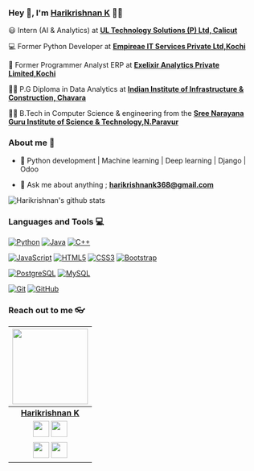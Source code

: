 
### Hey 👋, I'm [Harikrishnan K]() 👨‍💻



:smiley: Intern (AI & Analytics) at **[UL Technology Solutions (P) Ltd, Calicut](https://ults.in/)** 

:computer:  Former Python Developer at **[Empireae IT Services Private Ltd,Kochi](http://empireae.com/)**

💼  Former Programmer Analyst ERP at **[Exelixir Analytics Private Limited,Kochi](https://www.exelixir.com/)**

👨‍🎓 P.G Diploma in Data Analytics at **[Indian Institute of Infrastructure & Construction, Chavara](https://www.iiic.ac.in/)** 

👨‍🎓 B.Tech in Computer Science & engineering from the **[Sree Narayana Guru Institute of Science & Technology,N.Paravur](http://sngist.org/)** 

### About me :eyes:

- :dart: Python development | Machine learning | Deep learning | Django | Odoo  

- :e-mail: Ask me about anything ; **[harikrishnank368@gmail.com](harikrishnank368@gmail.com)**

![Harikrishnan's github stats](https://github-readme-stats.vercel.app/api?username=iamharikrishnank&show_icons=true&hide_border=true)

### Languages and Tools :computer:

[![Python](https://img.shields.io/badge/-Python-black?style=flat&logo=python&link=https://github.com/iamharikrishnank)](https://github.com/iamharikrishnank) [![Java](https://img.shields.io/badge/Java-orange?style=flat&logo=java&logoColor=white&link=https://github.com/iamharikrishnank)](https://github.com/iamharikrishnank) [![C++](https://img.shields.io/badge/-C/C%2B%2B-%2300599C?style=flat&logo=C%2B%2B&logoColor=ffffff)](https://github.com/iamharikrishnank)

[![JavaScript](https://img.shields.io/badge/-JavaScript-black?style=flat&logo=javascript&link=https://github.com/iamharikrishnank)](https://github.com/iamharikrishnank) 
[![HTML5](https://img.shields.io/badge/-HTML5-E34F26?style=flat&logo=html5&logoColor=white&link=https://github.com/iamharikrishnank)](https://github.com/iamharikrishnank) [![CSS3](https://img.shields.io/badge/-CSS3-1572B6?style=flat&logo=css3&link=https://github.com/harikrishnank-git)](https://github.com/harikrishnank-git) [![Bootstrap](https://img.shields.io/badge/-Bootstrap-563D7C?style=flat&logo=bootstrap&link=https://github.com/iamharikrishnank)](https://github.com/iamharikrishnank)

 [![PostgreSQL](https://img.shields.io/badge/-PostgreSQL-336791?style=flat&logo=postgresql&link=https://github.com/iamharikrishnank)](https://github.com/iamharikrishnank) [![MySQL](https://img.shields.io/badge/-MySQL-black?style=flat&logo=mysql&link=https://github.com/iamharikrishnank)](https://github.com/iamharikrishnank)

[![Git](https://img.shields.io/badge/-Git-black?style=flat&logo=git&link=https://github.com/harikrishnank-git)](https://github.com/iamharikrishnank)  [![GitHub](https://img.shields.io/badge/-GitHub-181717?style=flat&logo=github&link=https://github.com/iamharikrishnank)](https://github.com/iamharikrishnank)

### Reach out to me 👓

|  <a href="https://hritik5102.github.io/"><img src="https://icon-library.net//images/icon-programmer/icon-programmer-14.jpg" width="150px" height="150px" /></a> |
|:---------------------------------------------------------------------------------------------------------------------------------------: |
|       **[Harikrishnan K](https://iamharikrishnank.github.io/)**                                                                                |
|<a href="https://twitter.com/_harikrishnank"><img src="https://i.ibb.co/kmgQVyW/twitter.png" width="32px" height="32px"></a> <a href="https://github.com/iamharikrishnank-git"><img src="https://cdn.iconscout.com/icon/free/png-256/github-108-438008.png" width="32px" height="32px"></a> <a href="https://www.facebook.com/iamharikrishnank">
<img src="https://i.ibb.co/zmYNW4p/facebook.png" width="32px" height="32px"></a> <a href="https://www.linkedin.com/in/harikrishnan-k/"><img src="https://i.ibb.co/Kx2GSrT/linkedin.png" width="32px" height="32px"></a> |










<!--
**hritik5102/hritik5102** is a ✨ _special_ ✨ repository because its `README.md` (this file) appears on your GitHub profile.

Here are some ideas to get you started:

- 🔭 I’m currently working on ...
- 🌱 I’m currently learning ...
- 👯 I’m looking to collaborate on ...
- 🤔 I’m looking for help with ...
- 💬 Ask me about ...
- 📫 How to reach me: ...
- 😄 Pronouns: ...
- ⚡ Fun fact: ...
-->
